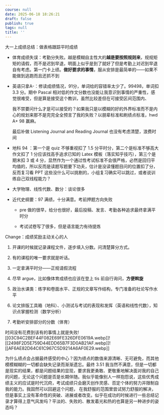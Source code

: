 ```yaml
---
course: null
date: 2025-06-18 18:26:21
draft: false
publish: true
tags: null
title: ''
---
```


大一上成绩总结：做表格跟踪平时成绩

- 体育成绩失误：考勤分失败。越是模糊自主性大的**越是要按照规则来**，规规矩矩的请假，而不是迟到早退，明面上似乎是到了就好了但是考勤上对迟到早退自有考虑。第一门卡上绩。**做好要求的事情**，服从安排是最简单的——如果不能做到逃跑而且还抓不到
    
- 英语只拿A-：修读成绩情况，91分，单词给的容错率太少了。99498，单词扣 3.3 分。期中 Pascal 相对低的作文分数也没能让我意识到事情的严重性，感觉很难受，但是算是接受这个教训，虽然比较差但在可接受区间范围内、
    
    我不禁要问什么才是可以接受的？如果我只是以模糊的好的外界标准而不是内心的规划来那不是完完全全预言了我的失败？以朋辈标准和刷绩点标准，hwd A+ 98 赢麻。
    
    最后补做 Listening Journal and Reading Journal 也没有考虑清楚，浪费时间
    
- 地科 94 ：第一个是 quiz 不够重视扣了 1.5 分平时分，第二个是标准不够高大作文扣了 1 分应该找高手追求已知的 Latex 模板（落实知乎技巧），第三个是期末扣 3 或 4 分，显然作为一个通过性考试标准不会很严格，必然是回归平均值的，所以反而是读题写题要下功夫，估计是没读懂题目问的位置扣了分，反而复习看 PPT 这些没什么可以挑剔的，小组复习确实可以跳过，或者说训练自己双线程能力？
    
- 大学物理、线性代数、数分：谈论很多
    
- 近代史纲要：97 满绩，十分满意。考前押题方向失败
    
    - pre 做的很早，给分也很好，最后投稿、发言、考勤各种追求最终拿满平时分
        
    - 考试试卷写了很多，但是语言能力有待提炼
        

Change：成绩奖励主动关心的人

1. 开课的时候就记录课程文件，逐步填入分数。问清楚算分方式。
    
2. 有的课程的唯一要求就是听话。
    
3. 一定拿满平时分——正规请假流程
    
4. 尽早 argue，比如像体育成绩也应该在登上 tis 前自行询问，**方便斡旋**
    
5. 政治水课类：练字和卷面水平、正规的文章写作结构，专门准备的社论写作水平
    
6. 论文排版工具箱（地科）、小测试与考试的表现和发挥（英语和线性代数），知识点掌握检测（数学分析）
    
7. 考勤听安排部分的分数（体育）
    

时间没有花费到该有的事情上就是失败![[03C94C2BEF44F082E69FE326DFE0619A.webp]]![[2498F2D5E759D44EDD65B7F3D0AB21AF.webp]]![[AF6AE82D64C61C967C5D9214A6AF0E29.webp]]

为什么绩点会占据最终感受的中心？因为绩点的数值来源清晰、无可避免，而其他模模糊糊的一切都会缺失记录而渐渐遗忘。最终 3.51 我当然不满意，但是一切都是现实的结果，都是问题结果的显现，要求我更勇敢、更敬重地解决面对我的自己的问题，无论这个问题是否是长期伴随。我似乎能像别人一样抱怨说，这些优秀成绩主义的应试是时代沉疴，考试成绩只会磨灭创作灵感、否定个体的努力并限制自我的能力。我固然可以回避这个问题， 在我舒服的范围里尝试努力舒服的解决，但是事实上没有革命性的突破、进展或者改变。似乎在成功的时候进行一些总结记录才算得上意气风发吗？平淡的、失败的、散发着光和热的也算是另一种进步的姿态吗？